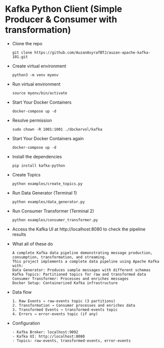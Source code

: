 # Kafka Python Client (Simple Producer & Consumer with transformation)

- Clone the repo
    ```
    git clone https://github.com/AuzanAsyrafBTJ/auzan-apache-kafka-101.git
    ```

- Create virtual environment
    ```
    python3 -m venv myenv
    ```
    
- Run virtual environment
    ```
    source myenv/bin/activate
    ```
    
- Start Your Docker Containers
    ```
    docker-compose up -d
    ```
    
- Resolve permission
    ```
    sudo chown -R 1001:1001 ./dockervol/kafka
    ```
    
- Start Your Docker Containers again
    ```
    docker-compose up -d
    ```
    
- Install the dependencies
    ```
    pip install kafka-python
    ```
    
- Create Topics
    ```
    python examples/create_topics.py
    ```
    
- Run Data Generator (Terminal 1)
    ```
    python examples/data_generator.py
    ```

- Run Consumer Transformer (Terminal 2)
    ```
    python examples/consumer_transformer.py
    ```
- Access the Kafka UI at http://localhost:8080 to check the pipeline results
  
- What all of these do
  ```
  A complete Kafka data pipeline demonstrating message production, consumption, transformation, and streaming.
  This project implements a complete data pipeline using Apache Kafka with:
  Data Generator: Produces sample messages with different schemas
  Kafka Topics: Partitioned topics for raw and transformed data
  Consumer Transformer: Processes and enriches messages
  Docker Setup: Containerized Kafka infrastructure
  ```
- Data flow
  ```
  1. Raw Events → raw-events topic (3 partitions)
  2. Transformation → Consumer processes and enriches data
  3. Transformed Events → transformed-events topic
  4. Errors → error-events topic (if any)
  ```
- Configuration
  ```
  - Kafka Broker: localhost:9092
  - Kafka UI: http://localhost:8080
  - Topics: raw-events, transformed-events, error-events
  ```
